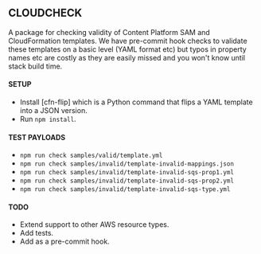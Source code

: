 ## CLOUDCHECK

A package for checking validity of Content Platform SAM and CloudFormation templates. We have
pre-commit hook checks to validate these templates on a basic level (YAML format etc) but typos in property names etc are costly as they are
easily missed and you won't know until stack build time.

#### SETUP

* Install [cfn-flip] which is a Python command that flips a YAML template into a JSON version.
* Run ```npm install```.

#### TEST PAYLOADS

* ```npm run check samples/valid/template.yml```
* ```npm run check samples/invalid/template-invalid-mappings.json```
* ```npm run check samples/invalid/template-invalid-sqs-prop1.yml```
* ```npm run check samples/invalid/template-invalid-sqs-prop2.yml```
* ```npm run check samples/invalid/template-invalid-sqs-type.yml```

#### TODO

* Extend support to other AWS resource types.
* Add tests.
* Add as a pre-commit hook.
